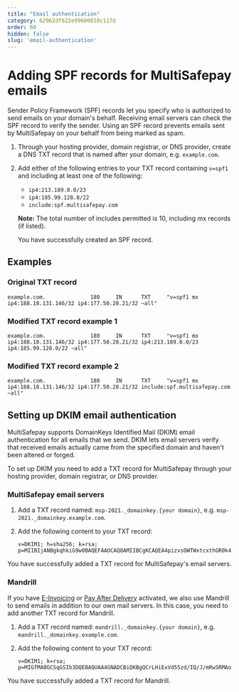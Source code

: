 ```yaml
---
title: "Email authentication"
category: 62962df622e99600810c117d
order: 60
hidden: false
slug: 'email-authentication'
---
```

# Adding SPF records for MultiSafepay emails
Sender Policy Framework (SPF) records let you specify who is authorized to send emails on your domain's behalf. Receiving email servers can check the SPF record to verify the sender. Using an SPF record prevents emails sent by MultiSafepay on your behalf from being marked as spam.

1. Through your hosting provider, domain registrar, or DNS provider, create a DNS TXT record that is named after your domain, e.g. `example.com`.

2. Add either of the following entries to your TXT record containing `v=spf1` and including at least one of the following:
    - `ip4:213.189.0.0/23`
    - `ip4:185.99.128.0/22`
    - `include:spf.multisafepay.com`

    **Note:** The total number of includes permitted is 10, including mx records (if listed).

    You have successfully created an SPF record.

## Examples

### Original TXT record
```
example.com.              180     IN      TXT     "v=spf1 mx ip4:188.18.131.146/32 ip4:177.50.28.21/32 ~all"
```

### Modified TXT record example 1
```
example.com.              180     IN      TXT     "v=spf1 mx ip4:188.18.131.146/32 ip4:177.50.28.21/32 ip4:213.189.0.0/23 ip4:185.99.128.0/22 ~all"
```

### Modified TXT record example 2
```
example.com.              180     IN      TXT     "v=spf1 mx ip4:188.18.131.146/32 ip4:177.50.28.21/32 include:spf.multisafepay.com ~all"
```

## Setting up DKIM email authentication

MultiSafepay supports DomainKeys Identified Mail (DKIM) email authentication for all emails that we send. DKIM lets email servers verify that received emails actually came from the specified domain and haven't been altered or forged.

To set up DKIM you need to add a TXT record for MultiSafepay through your hosting provider, domain registrar, or DNS provider.

### MultiSafepay email servers
1. Add a TXT record named: `msp-2021._domainkey.{your domain}`, e.g. `msp-2021._domainkey.example.com`.

2. Add the following content to your TXT record:
    ```
    v=DKIM1; h=sha256; k=rsa; p=MIIBIjANBgkqhkiG9w0BAQEFAAOCAQ8AMIIBCgKCAQEA4pizvsOWTWxtcxthGR0k4rEcGsJH4hRy1fpoUAs3fUi0yMkygwsYUCtFLQY2TwrOtfPfaZ/2bPKXwyjC4kg93zFvSJTIQtQiFfKNT2aDtnDmZRwII4+s2k7+LHn4V/SjIxEBylN3Rt0g4iVlkZzgncEXeVksXj5eux8uDAUeZxj0Fp8PWSkxsBNVaJFb5sfR+c5piJ+8RmlqYUf7w/gXOW8mChC509//V9dfMaV39b7WoEf/JRw9KGM69C3hIdtb7cVKD/B6VxQIq3z1DCAcmSCXpcaXUaFbVaF4u/vEi+3v5DdPtDl/0rOy2NUFNL5XULW8OxdofzUbdL9SWN/IbwIDAQAB;
    ```
You have successfully added a TXT record for MultiSafepay's email servers.

### Mandrill

If you have [E-Invoicing](/payment-methods/e-invoicing/) or [Pay After Delivery](/payment-methods/pay-after-delivery/) activated, we also use Mandrill to send emails in addition to our own mail servers. In this case, you need to add another TXT record for Mandrill.

1. Add a TXT record named: `mandrill._domainkey.{your domain}`, e.g. `mandrill._domainkey.example.com`.

2. Add the following content to your TXT record:
    ```
    v=DKIM1; k=rsa; p=MIGfMA0GCSqGSIb3DQEBAQUAA4GNADCBiQKBgQCrLHiExVd55zd/IQ/J/mRwSRMAocV/hMB3jXwaHH36d9NaVynQFYV8NaWi69c1veUtRzGt7yAioXqLj7Z4TeEUoOLgrKsn8YnckGs9i3B3tVFB+Ch/4mPhXWiNfNdynHWBcPcbJ8kjEQ2U8y78dHZj1YeRXXVvWob2OaKynO8/lQIDAQAB;
    ```
You have successfully added a TXT record for Mandrill.
